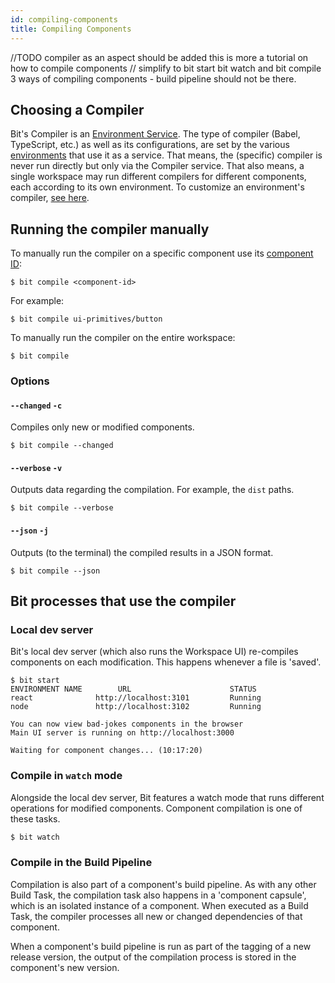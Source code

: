 ```yaml
---
id: compiling-components
title: Compiling Components
---
```


//TODO compiler as an aspect should be added this is more a tutorial on how to compile components
// simplify to bit start bit watch and bit compile 3 ways of compiling components - build pipeline should not be there.
## Choosing a Compiler

Bit's Compiler is an [Environment Service](/building-with-bit/environments).
The type of compiler (Babel, TypeScript, etc.) as well as its configurations, are set by the various [environments](/building-with-bit/environments) that use it as a service.
That means, the (specific) compiler is never run directly but only via the Compiler service. That also means, a single workspace may run different compilers for different components, each according to its own environment.
To customize an environment's compiler, [see here](/building-with-bit/environments).

## Running the compiler manually

To manually run the compiler on a specific component use its [component ID](/building-with-bit/components):

```shell
$ bit compile <component-id>
```

For example:

```shell
$ bit compile ui-primitives/button
```

To manually run the compiler on the entire workspace:

```shell
$ bit compile
```

### Options

#### `--changed` `-c`

Compiles only new or modified components.

```shell
$ bit compile --changed
```

#### `--verbose` `-v`

Outputs data regarding the compilation. For example, the `dist` paths.

```shell
$ bit compile --verbose
```

#### `--json` `-j`

Outputs (to the terminal) the compiled results in a JSON format.

```shell
$ bit compile --json
```

## Bit processes that use the compiler

### Local dev server

Bit's local dev server (which also runs the Workspace UI) re-compiles components on each modification. This happens whenever a file is 'saved'.

```shell
$ bit start
ENVIRONMENT NAME        URL                      STATUS
react              http://localhost:3101         Running
node               http://localhost:3102         Running

You can now view bad-jokes components in the browser
Main UI server is running on http://localhost:3000

Waiting for component changes... (10:17:20)
```

### Compile in `watch` mode

Alongside the local dev server, Bit features a watch mode that runs different operations for modified components. Component compilation is one of these tasks.

```sh
$ bit watch
```

### Compile in the Build Pipeline

Compilation is also part of a component's build pipeline. As with any other Build Task, the compilation task also happens in a 'component capsule', which is an isolated instance of a component. When executed as a Build Task, the compiler processes all new or changed dependencies of that component.

When a component's build pipeline is run as part of the tagging of a new release version, the output of the compilation process is stored in the component's new version.
